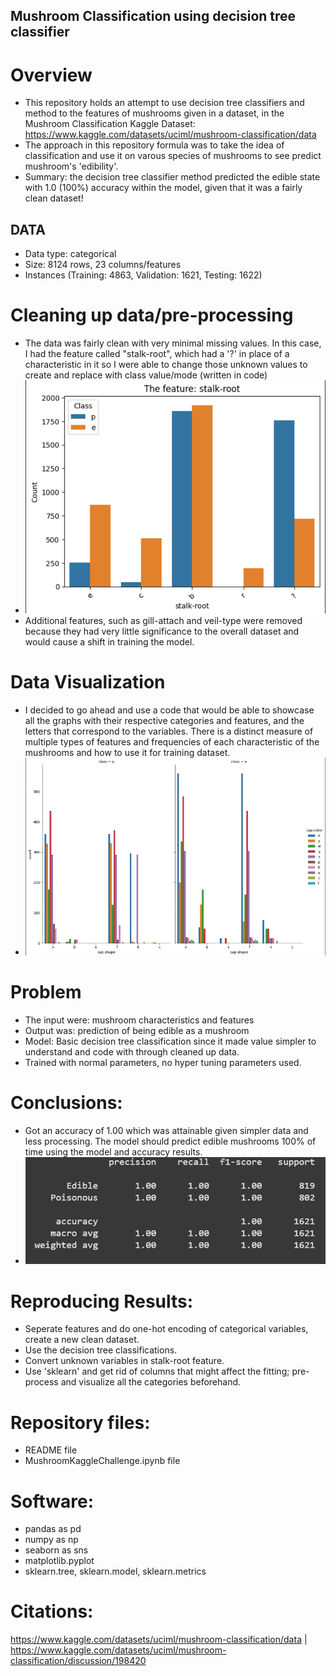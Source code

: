 ## Mushroom Classification using decision tree classifier
# Overview
* This repository holds an attempt to use decision tree classifiers and method to the features of mushrooms given in a dataset, in the Mushroom Classification Kaggle Dataset: https://www.kaggle.com/datasets/uciml/mushroom-classification/data
* The approach in this repository formula was to take the idea of classification and use it on varous species of mushrooms to see predict mushroom's 'edibility'.
* Summary: the decision tree classifier method predicted the edible state with 1.0 (100%) accuracy within the model, given that it was a fairly clean dataset!
## DATA
* Data type: categorical
* Size: 8124 rows, 23 columns/features
* Instances (Training: 4863, Validation: 1621, Testing: 1622)
# Cleaning up data/pre-processing
* The data was fairly clean with very minimal missing values. In this case, I had the feature called "stalk-root", which had a '?' in place of a characteristic in it so I were able to change those unknown values to create and replace with class value/mode (written in code)
* ![stalk picture](stalk.png)
* Additional features, such as gill-attach and veil-type were removed because they had very little significance to the overall dataset and would cause a shift in training the model.
# Data Visualization
* I decided to go ahead and use a code that would be able to showcase all the graphs with their respective categories and features, and the letters that correspond to the variables. There is a distinct measure of multiple types of features and frequencies of each characteristic of the mushrooms and how to use it for training dataset.
* ![frequency](color.png)
# Problem
* The input were: mushroom characteristics and features
* Output was: prediction of being edible as a mushroom
* Model: Basic decision tree classification since it made value simpler to understand and code with through cleaned up data.
* Trained with normal parameters, no hyper tuning parameters used.
# Conclusions:
* Got an accuracy of 1.00 which was attainable given simpler data and less processing. The model should predict edible mushrooms 100% of time using the model and accuracy results.
* ![accuracy](precision.png)
# Reproducing Results:
* Seperate features and do one-hot encoding of categorical variables, create a new clean dataset.
* Use the decision tree classifications.
* Convert unknown variables in stalk-root feature.
* Use 'sklearn' and get rid of columns that might affect the fitting; pre-process and visualize all the categories beforehand.
# Repository files:
* README file
* MushroomKaggleChallenge.ipynb file
# Software:
* pandas as pd
* numpy as np
* seaborn as sns
* matplotlib.pyplot
* sklearn.tree, sklearn.model, sklearn.metrics
# Citations: 
https://www.kaggle.com/datasets/uciml/mushroom-classification/data | 
https://www.kaggle.com/datasets/uciml/mushroom-classification/discussion/198420 
